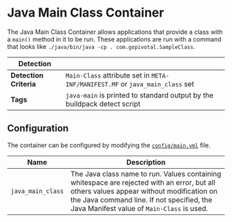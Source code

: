 # Java Main Class Container
The Java Main Class Container allows applications that provide a class with a `main()` method in it to be run.  These applications are run with a command that looks like `./java/bin/java -cp . com.gopivotal.SampleClass`.

| Detection ||
| --- | ---
| **Detection Criteria** | `Main-Class` attribute set in `META-INF/MANIFEST.MF` or `java_main_class` set
| **Tags** | `java-main` is printed to standard output by the buildpack detect script

## Configuration
The container can be configured by modifying the [`config/main.yml`][main_yml] file.

[main_yml]: ../config/main.yml

| Name | Description
| ---- | -----------
| `java_main_class` | The Java class name to run. Values containing whitespace are rejected with an error, but all others values appear without modification on the Java command line.  If not specified, the Java Manifest value of `Main-Class` is used.


